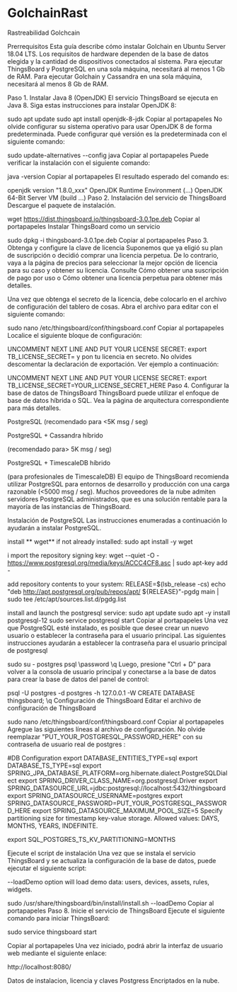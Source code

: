 # GolchainRast
Rastreabilidad Golchcain


Prerrequisitos
Esta guía describe cómo instalar Golchain en Ubuntu Server 18.04 LTS. Los requisitos de hardware dependen de la base de datos elegida y la cantidad de dispositivos conectados al sistema. Para ejecutar ThingsBoard y PostgreSQL en una sola máquina, necesitará al menos 1 Gb de RAM. Para ejecutar Golchain y Cassandra en una sola máquina, necesitará al menos 8 Gb de RAM.

Paso 1. Instalar Java 8 (OpenJDK)
El servicio ThingsBoard se ejecuta en Java 8. Siga estas instrucciones para instalar OpenJDK 8:

sudo apt update
sudo apt install openjdk-8-jdk
Copiar al portapapeles
No olvide configurar su sistema operativo para usar OpenJDK 8 de forma predeterminada. Puede configurar qué versión es la predeterminada con el siguiente comando:

sudo update-alternatives --config java
Copiar al portapapeles
Puede verificar la instalación con el siguiente comando:

java -version
Copiar al portapapeles
El resultado esperado del comando es:

openjdk version "1.8.0_xxx"
OpenJDK Runtime Environment (...)
OpenJDK 64-Bit Server VM (build ...)
Paso 2. Instalación del servicio de ThingsBoard
Descargue el paquete de instalación.

wget https://dist.thingsboard.io/thingsboard-3.0.1pe.deb
Copiar al portapapeles
Instalar ThingsBoard como un servicio

sudo dpkg -i thingsboard-3.0.1pe.deb
Copiar al portapapeles
Paso 3. Obtenga y configure la clave de licencia
Suponemos que ya eligió su plan de suscripción o decidió comprar una licencia perpetua. De lo contrario, vaya a la página de precios para seleccionar la mejor opción de licencia para su caso y obtener su licencia. Consulte Cómo obtener una suscripción de pago por uso o Cómo obtener una licencia perpetua para obtener más detalles.

Una vez que obtenga el secreto de la licencia, debe colocarlo en el archivo de configuración del tablero de cosas. Abra el archivo para editar con el siguiente comando:

sudo nano /etc/thingsboard/conf/thingsboard.conf
Copiar al portapapeles
Localice el siguiente bloque de configuración:

UNCOMMENT NEXT LINE AND PUT YOUR LICENSE SECRET:
export TB_LICENSE_SECRET=
y pon tu licencia en secreto. No olvides descomentar la declaración de exportación. Ver ejemplo a continuación:


UNCOMMENT NEXT LINE AND PUT YOUR LICENSE SECRET:
export TB_LICENSE_SECRET=YOUR_LICENSE_SECRET_HERE
Paso 4. Configurar la base de datos de ThingsBoard
ThingsBoard puede utilizar el enfoque de base de datos híbrida o SQL. Vea la página de arquitectura correspondiente para más detalles.

PostgreSQL
(recomendado para <5K msg / seg)

PostgreSQL + Cassandra híbrido

(recomendado para> 5K msg / seg)

PostgreSQL + TimescaleDB híbrido

(para profesionales de TimescaleDB)
El equipo de ThingsBoard recomienda utilizar PostgreSQL para entornos de desarrollo y producción con una carga razonable (<5000 msg / seg). Muchos proveedores de la nube admiten servidores PostgreSQL administrados, que es una solución rentable para la mayoría de las instancias de ThingsBoard.

Instalación de PostgreSQL
Las instrucciones enumeradas a continuación lo ayudarán a instalar PostgreSQL.

 install ** wget** if not already installed:
sudo apt install -y wget

i mport the repository signing key:
wget --quiet -O - https://www.postgresql.org/media/keys/ACCC4CF8.asc | sudo apt-key add -

add repository contents to your system:
RELEASE=$(lsb_release -cs)
echo "deb http://apt.postgresql.org/pub/repos/apt/ ${RELEASE}"-pgdg main | sudo tee  /etc/apt/sources.list.d/pgdg.list

install and launch the postgresql service:
sudo apt update
sudo apt -y install postgresql-12
sudo service postgresql start
Copiar al portapapeles
Una vez que PostgreSQL esté instalado, es posible que desee crear un nuevo usuario o establecer la contraseña para el usuario principal. Las siguientes instrucciones ayudarán a establecer la contraseña para el usuario principal de postgresql

sudo su - postgres
psql
\password
\q
Luego, presione "Ctrl + D" para volver a la consola de usuario principal y conectarse a la base de datos para crear la base de datos del panel de control:

psql -U postgres -d postgres -h 127.0.0.1 -W
CREATE DATABASE thingsboard;
\q
Configuración de ThingsBoard
Editar el archivo de configuración de ThingsBoard

sudo nano /etc/thingsboard/conf/thingsboard.conf
Copiar al portapapeles
Agregue las siguientes líneas al archivo de configuración. No olvide reemplazar "PUT_YOUR_POSTGRESQL_PASSWORD_HERE" con su contraseña de usuario real de postgres :

#DB Configuration 
export DATABASE_ENTITIES_TYPE=sql
export DATABASE_TS_TYPE=sql
export SPRING_JPA_DATABASE_PLATFORM=org.hibernate.dialect.PostgreSQLDialect
export SPRING_DRIVER_CLASS_NAME=org.postgresql.Driver
export SPRING_DATASOURCE_URL=jdbc:postgresql://localhost:5432/thingsboard
export SPRING_DATASOURCE_USERNAME=postgres
export SPRING_DATASOURCE_PASSWORD=PUT_YOUR_POSTGRESQL_PASSWORD_HERE
export SPRING_DATASOURCE_MAXIMUM_POOL_SIZE=5
Specify partitioning size for timestamp key-value storage. Allowed values: DAYS, MONTHS, YEARS, INDEFINITE.

export SQL_POSTGRES_TS_KV_PARTITIONING=MONTHS


Ejecute el script de instalación
Una vez que se instala el servicio ThingsBoard y se actualiza la configuración de la base de datos, puede ejecutar el siguiente script:

--loadDemo option will load demo data: users, devices, assets, rules, widgets.

sudo /usr/share/thingsboard/bin/install/install.sh --loadDemo
Copiar al portapapeles
Paso 8. Inicie el servicio de ThingsBoard
Ejecute el siguiente comando para iniciar ThingsBoard:

sudo service thingsboard start

Copiar al portapapeles
Una vez iniciado, podrá abrir la interfaz de usuario web mediante el siguiente enlace:

http://localhost:8080/

Datos de instalacion, licencia y claves Postgress Encriptados en la nube.
